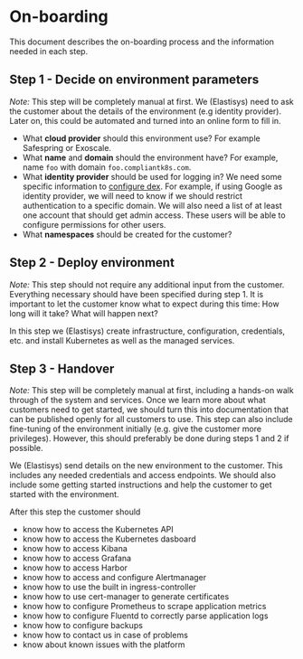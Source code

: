 # On-boarding

This document describes the on-boarding process and the information needed in each step.

## Step 1 - Decide on environment parameters

*Note:* This step will be completely manual at first.
We (Elastisys) need to ask the customer about the details of the environment (e.g identity provider).
Later on, this could be automated and turned into an online form to fill in.

- What **cloud provider** should this environment use?
  For example Safespring or Exoscale.
- What **name** and **domain** should the environment have?
  For example, name `foo` with domain `foo.compliantk8s.com`.
- What **identity provider** should be used for logging in?
  We need some specific information to [configure dex](https://github.com/dexidp/dex#connectors).
  For example, if using Google as identity provider, we will need to know if we should restrict authentication to a specific domain.
  We will also need a list of at least one account that should get admin access.
  These users will be able to configure permissions for other users.
- What **namespaces** should be created for the customer?

## Step 2 - Deploy environment

*Note:* This step should not require any additional input from the customer.
Everything necessary should have been specified during step 1.
It is important to let the customer know what to expect during this time: How long will it take? What will happen next?

In this step we (Elastisys) create infrastructure, configuration, credentials, etc. and install Kubernetes as well as the managed services.

## Step 3 - Handover

*Note:* This step will be completely manual at first, including a hands-on walk through of the system and services.
Once we learn more about what customers need to get started, we should turn this into documentation that can be published openly for all customers to use.
This step can also include fine-tuning of the environment initially (e.g. give the customer more privileges).
However, this should preferably be done during steps 1 and 2 if possible.

We (Elastisys) send details on the new environment to the customer.
This includes any needed credentials and access endpoints.
We should also include some getting started instructions and help the customer to get started with the environment.

After this step the customer should

- know how to access the Kubernetes API
- know how to access the Kubernetes dasboard
- know how to access Kibana
- know how to access Grafana
- know how to access Harbor
- know how to access and configure Alertmanager
- know how to use the built in ingress-controller
- know how to use cert-manager to generate certificates
- know how to configure Prometheus to scrape application metrics
- know how to configure Fluentd to correctly parse application logs
- know how to configure backups
- know how to contact us in case of problems
- know about known issues with the platform

